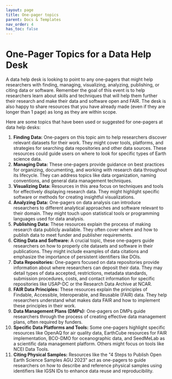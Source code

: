 ```yaml
---
layout: page
title: One-pager topics
parent: Docs & Templates
nav_order: 4
has_toc: false
---
```


# One-Pager Topics for a Data Help Desk

A data help desk is looking to point to any one-pagers that might help
researchers with finding, managing, visualizing, analyzing, publishing, or
citing data or software. Remember the goal of this event is to help researchers
learn about skills and techniques that will help them further their research and
make their data and software open and FAIR. The desk is also happy to share
resources that you have already made (even if they are longer than 1 page) as
long as they are within scope.

Here are some topics that have been used or suggested for one-pagers at data
help desks:

1. **Finding Data:** One-pagers on this topic aim to help researchers discover
   relevant datasets for their work. They might cover tools, platforms, and
   strategies for searching data repositories and other data sources. These
   resources could guide users on where to look for specific types of Earth
   science data.
1. **Managing Data:** These one-pagers provide guidance on best practices for
   organizing, documenting, and working with research data throughout its
   lifecycle. They can address topics like data organization, naming
   conventions, and general data management techniques.
1. **Visualizing Data:** Resources in this area focus on techniques and tools
   for effectively displaying research data. They might highlight specific
   software or methods for creating insightful visualizations.
1. **Analyzing Data:** One-pagers on data analysis can introduce researchers to
   different analytical approaches and software relevant to their domain. They
   might touch upon statistical tools or programming languages used for data
   analysis.
1. **Publishing Data:** These resources explain the process of making research
   data publicly available. They often cover where and how to publish data to
   meet funder and publisher requirements.
1. **Citing Data and Software:** A crucial topic, these one-pagers guide
   researchers on how to properly cite datasets and software in their
   publications. They might include examples of data citations and emphasize the
   importance of persistent identifiers like DOIs.
1. **Data Repositories:** One-pagers focused on data repositories provide
   information about where researchers can deposit their data. They may detail
   types of data accepted, restrictions, metadata standards, submission
   procedures, costs, and contact information for specific repositories like
   USAP-DC or the Research Data Archive at NCAR.
1. **FAIR Data Principles:** These resources explain the principles of Findable,
   Accessible, Interoperable, and Reusable (FAIR) data. They help researchers
   understand what makes data FAIR and how to implement these principles in
   their work.
1. **Data Management Plans (DMPs):** One-pagers on DMPs guide researchers
   through the process of creating effective data management plans, often
   required by funders.
1. **Specific Data Platforms and Tools:** Some one-pagers highlight specific
   resources like OpenAQ for air quality data, EarthCube resources for FAIR
   implementation, BCO-DMO for oceanographic data, and SeedMeLab as a scientific
   data management platform. Others might focus on tools like NCEI Data Tools.
1. **Citing Physical Samples:** Resources like the "4 Steps to Publish Open
   Earth Science Samples AGU 2023" act as one-pagers to guide researchers on how
   to describe and reference physical samples using identifiers like IGSN IDs to
   enhance data reuse and reproducibility.
